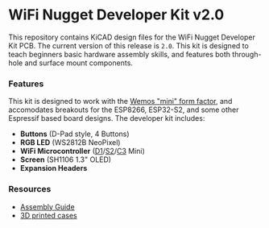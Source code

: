 # WiFi Nugget Developer Kit v2.0
This repository contains KiCAD design files for the WiFi Nugget Developer Kit PCB.  The current version of this release is `2.0`.
This kit is designed to teach beginners basic hardware assembly skills, and features both through-hole and surface mount components.

### Features
This kit is designed to work with the [Wemos "mini" form factor](https://www.wemos.cc/en/latest/), and accomodates breakouts for the ESP8266, ESP32-S2, and some other Espressif based board designs.
The developer kit includes:

- **Buttons** (D-Pad style, 4 Buttons)
- **RGB LED** (WS2812B NeoPixel)
- **WiFi Microcontroller** ([D1](https://www.wemos.cc/en/latest/d1/index.html)/[S2](https://www.wemos.cc/en/latest/s2/index.html)/[C3](https://www.wemos.cc/en/latest/c3/index.html) Mini)
- **Screen** (SH1106 1.3" OLED)
- **Expansion Headers** 

### Resources
- [Assembly Guide]()
- [3D printed cases](https://github.com/HakCat-Tech/WiFi-Nugget-Cases)
